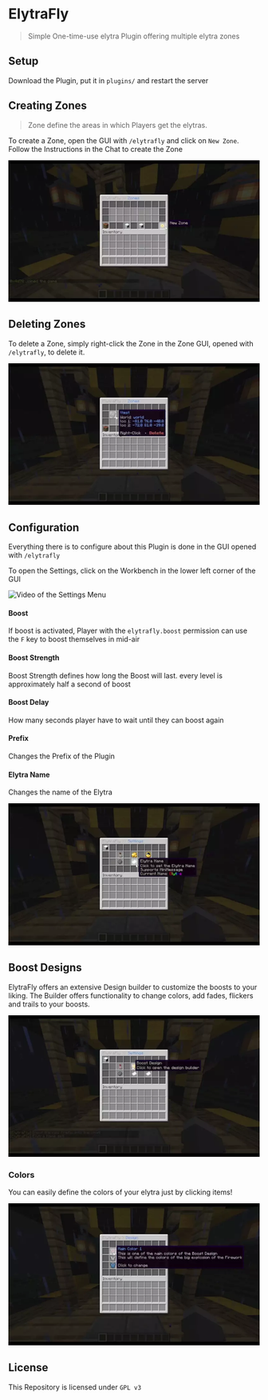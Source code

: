 # ElytraFly
> Simple One-time-use elytra Plugin offering multiple elytra zones 

## Setup
Download the Plugin, put it in `plugins/` and restart the server

## Creating Zones
> Zone define the areas in which Players get the elytras. 

To create a Zone, open the GUI with `/elytrafly` and click on `New Zone`. Follow the Instructions in the Chat to create the Zone

![Video of a zone being added](assets/zone_creation.webp)

## Deleting Zones
To delete a Zone, simply right-click the Zone in the Zone GUI, opened with `/elytrafly`, to delete it.

![Video of a zone being deleted](assets/zone_delete.webp)

## Configuration
Everything there is to configure about this Plugin is done in the GUI opened with `/elytrafly`

To open the Settings, click on the Workbench in the lower left corner of the GUI

![Video of the Settings Menu](assets/settigs_overview.webp)

#### Boost 
If boost is activated, Player with the `elytrafly.boost` permission can use the `F` key to boost themselves in mid-air
#### Boost Strength
Boost Strength defines how long the Boost will last. every level is approximately half a second of boost
#### Boost Delay
How many seconds player have to wait until they can boost again
#### Prefix
Changes the Prefix of the Plugin
#### Elytra Name
Changes the name of the Elytra 

![Video showing the Name of the Elytra being changed](assets/elytra_name_change.webp)

## Boost Designs
ElytraFly offers an extensive Design builder to customize the boosts to your liking. The Builder offers functionality to change colors, add fades, flickers and trails to your boosts.

![Video showing the Design builder](assets/design_overview.webp)

### Colors
You can easily define the colors of your elytra just by clicking items!

![Video showing how easily colors are changed](assets/color_builder.webp)

## License
This Repository is licensed under `GPL v3`